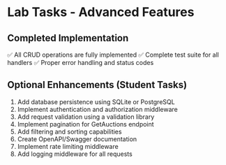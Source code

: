 # Lab Tasks - Advanced Features

## Completed Implementation
✅ All CRUD operations are fully implemented
✅ Complete test suite for all handlers
✅ Proper error handling and status codes

## Optional Enhancements (Student Tasks)
1. Add database persistence using SQLite or PostgreSQL
2. Implement authentication and authorization middleware
3. Add request validation using a validation library
4. Implement pagination for GetAuctions endpoint
5. Add filtering and sorting capabilities
6. Create OpenAPI/Swagger documentation
7. Implement rate limiting middleware
8. Add logging middleware for all requests
